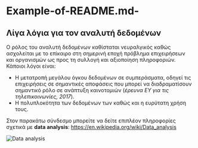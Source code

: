 # Example-of-README.md-
## Λίγα λόγια για τον αναλυτή δεδομένων
Ο ρόλος του αναλυτή δεδομένων καθίσταται νευραλγικός καθώς ασχολείται με το επίκαιρο στη σημερινή εποχή πρόβλημα επιχειρήσεων και οργανισμών ως προς τη συλλογή και αξιοποίηση πληροφοριών. Κάποιοι λόγοι είναι:
* Η μετατροπή μεγάλου όγκου δεδομένων σε συμπεράσματα, οδηγεί τις επιχειρήσεις σε σημαντικές αποφάσεις που μπορεί να διαδραματίσουν σημαντικό ρόλο σε ανάπτυξη καινοτομιών (*έρευνα EY για τις τηλεπικοινωνίες, 2017*). 
* Η πολυπλοκότητα των δεδομένων των καθώς και η ευρύτατη χρήση τους.

Στον παρακάτω σύνδεσμο μπορείτε να δείτε επιπλέον πληροφορίες σχετικά με **data analysis**: https://en.wikipedia.org/wiki/Data_analysis

![Data analysis](https://images.pexels.com/photos/186461/pexels-photo-186461.jpeg?auto=compress&cs=tinysrgb&dpr=1&w=500)
